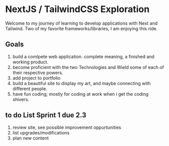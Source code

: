 # NextJS / TailwindCSS Exploration
Welcome to my journey of learning to develop applications with Next and Tailwind. Two of my favorite frameworks/libraries, I am enjoying this ride.

## Goals
1. build a comlpete web application. complete meaning, a finished and working product.
3. become proficient with the two Technologies and Wield some of each of their respective powers.
2. add project to portfolio
4. build a beautiful site to display my art, and maybe connecting with different people. 
5. have fun coding; mostly for coding at work when i get the coding shivers.

## to do List Sprint 1 due 2.3
1. review site, see possible improvement oppurtunities
3. list upgrades/modifications
2. plan new content